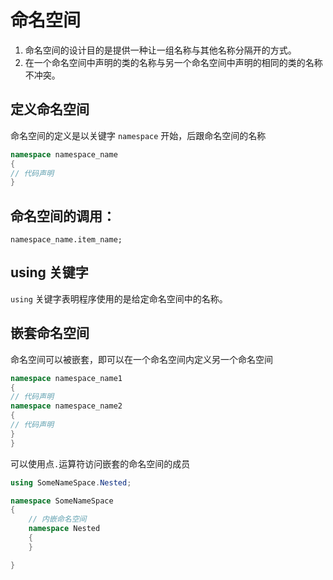 # 命名空间

1. 命名空间的设计目的是提供一种让一组名称与其他名称分隔开的方式。
2. 在一个命名空间中声明的类的名称与另一个命名空间中声明的相同的类的名称不冲突。

## 定义命名空间

命名空间的定义是以关键字 `namespace` 开始，后跟命名空间的名称

```C#
namespace namespace_name
{
// 代码声明
}
```

## 命名空间的调用：

`namespace_name.item_name;`

## using 关键字

`using` 关键字表明程序使用的是给定命名空间中的名称。

## 嵌套命名空间

命名空间可以被嵌套，即可以在一个命名空间内定义另一个命名空间

```C#
namespace namespace_name1
{
// 代码声明
namespace namespace_name2
{
// 代码声明
}
}
```

可以使用点`.`运算符访问嵌套的命名空间的成员

```C#
using SomeNameSpace.Nested;

namespace SomeNameSpace
{
    // 内嵌命名空间
    namespace Nested
    {
    }

}
```
